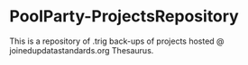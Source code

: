 # PoolParty-ProjectsRepository
This is a repository of .trig back-ups of projects hosted @ joinedupdatastandards.org Thesaurus. 
